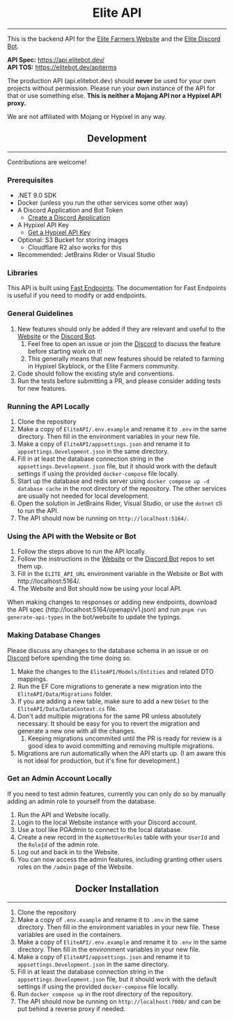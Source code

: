 <h1 align="center">Elite API</h1>
<hr>

This is the backend API for the [Elite Farmers Website](https://github.com/EliteFarmers/Website) and the [Elite Discord Bot](https://github.com/EliteFarmers/API).

**API Spec:** https://api.elitebot.dev/ <br>
**API TOS:** https://elitebot.dev/apiterms

The production API (api.elitebot.dev) should **never** be used for your own projects without permission. Please run your own instance of the API for that or use something else.
__This is neither a Mojang API nor a Hypixel API proxy.__

We are not affiliated with Mojang or Hypixel in any way.

<h2 align="center">Development</h2>
<hr>

Contributions are welcome!

### Prerequisites
- .NET 9.0 SDK
- Docker (unless you run the other services some other way)
- A Discord Application and Bot Token
  - [Create a Discord Application](https://discord.com/developers/applications)
- A Hypixel API Key
  - [Get a Hypixel API Key](https://developer.hypixel.net/)
- Optional: S3 Bucket for storing images
  - Cloudflare R2 also works for this
- Recommended: JetBrains Rider or Visual Studio

### Libraries
This API is built using [Fast Endpoints](https://fast-endpoints.com/). The documentation for Fast Endpoints is useful if you need to modify or add endpoints.

### General Guidelines
1. New features should only be added if they are relevant and useful to the [Website](https://github.com/EliteFarmers/Website) or the [Discord Bot](https://github.com/EliteFarmers/Bot).
    1. Feel free to open an issue or join the [Discord](https://elitebot.dev/support) to discuss the feature before starting work on it!
    2. This generally means that new features should be related to farming in Hypixel Skyblock, or the Elite Farmers community.
2. Code should follow the existing style and conventions.
3. Run the tests before submitting a PR, and please consider adding tests for new features.

### Running the API Locally

1. Clone the repository
2. Make a copy of `EliteAPI/.env.example` and rename it to `.env` in the same directory. Then fill in the environment variables in your new file.
3. Make a copy of `EliteAPI/appsettings.json` and rename it to `appsettings.Development.json` in the same directory. 
4. Fill in at least the database connection string in the `appsettings.Development.json` file, but it should work with the default settings if using the provided `docker-compose` file locally.
5. Start up the database and redis server using `docker compose up -d database cache` in the root directory of the repository. The other services are usually not needed for local development.
6. Open the solution in JetBrains Rider, Visual Studio, or use the `dotnet` cli to run the API.
7. The API should now be running on `http://localhost:5164/`.

### Using the API with the Website or Bot
1. Follow the steps above to run the API locally.
2. Follow the instructions in the [Website](https://github.com/EliteFarmers/Website) or the [Discord Bot](https://github.com/EliteFarmers/Bot) repos to set them up.
3. Fill in the `ELITE_API_URL` environment variable in the Website or Bot with http://localhost:5164/.
4. The Website and Bot should now be using your local API.

When making changes to responses or adding new endpoints, download the API spec (http://localhost:5164/openapi/v1.json) and run `pnpm run generate-api-types` in the bot/website to update the typings.

### Making Database Changes

Please discuss any changes to the database schema in an issue or on [Discord](https://elitebot.dev/support) before spending the time doing so.

1. Make the changes to the `EliteAPI/Models/Entities` and related DTO mappings.
2. Run the EF Core migrations to generate a new migration into the `EliteAPI/Data/Migrations` folder.
3. If you are adding a new table, make sure to add a new `DbSet` to the `EliteAPI/Data/DataContext.cs` file.
4. Don't add multiple migrations for the same PR unless absolutely necessary. It should be easy for you to revert the migration and generate a new one with all the changes.
   1. Keeping migrations uncommited until the PR is ready for review is a good idea to avoid committing and removing multiple migrations.
5. Migrations are run automatically when the API starts up. (I am aware this is not ideal for production, but it's fine for development.)

### Get an Admin Account Locally

If you need to test admin features, currently you can only do so by manually adding an admin role to yourself from the database.

1. Run the API and Website locally.
2. Login to the local Website instance with your Discord account.
3. Use a tool like PGAdmin to connect to the local database.
4. Create a new record in the `AspNetUserRoles` table with your `UserId` and the `RoleId` of the admin role.
5. Log out and back in to the Website.
6. You can now access the admin features, including granting other users roles on the `/admin` page of the Website.

<h2 align="center">Docker Installation</h2>
<hr>

1. Clone the repository
2. Make a copy of `.env.example` and rename it to `.env` in the same directory. Then fill in the environment variables in your new file. These variables are used in the containers.
3. Make a copy of `EliteAPI/.env.example` and rename it to `.env` in the same directory. Then fill in the environment variables in your new file.
4. Make a copy of `EliteAPI/appsettings.json` and rename it to `appsettings.Development.json` in the same directory.
5. Fill in at least the database connection string in the `appsettings.Development.json` file, but it should work with the default settings if using the provided `docker-compose` file locally.
6. Run `docker compose up` in the root directory of the repository.
8. The API should now be running on `http://localhost:7008/` and can be put behind a reverse proxy if needed.
